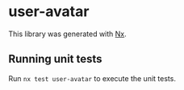 # user-avatar

This library was generated with [Nx](https://nx.dev).

## Running unit tests

Run `nx test user-avatar` to execute the unit tests.
